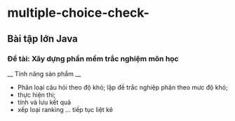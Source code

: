 # multiple-choice-check-
## Bài tập lớn Java 
### Đề tài: Xây dựng phần mềm trắc nghiệm môn học
__ Tính năng sản phẩm __
- Phân loại câu hỏi theo độ khó; lập đề trắc nghiệp phân theo mưc độ khó; 
- thực hiện thi; 
- tính và lưu kết quả
- xếp loại ranking
... tiếp tục liệt kê



